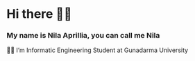 # Hi there 👋🌟
### My name is Nila Aprillia, you can call me Nila

👩‍💻 I’m Informatic Engineering Student at Gunadarma University

